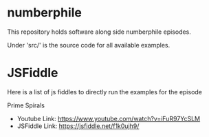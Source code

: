 # numberphile
This repository holds software along side numberphile episodes.

Under 'src/' is the source code for all available examples.

# JSFiddle
Here is a list of js fiddles to directly run the examples for the episode

Prime Spirals
* Youtube Link: https://www.youtube.com/watch?v=iFuR97YcSLM
* JSFiddle Link: https://jsfiddle.net/f1k0ujh9/



